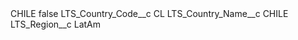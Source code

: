 <?xml version="1.0" encoding="UTF-8"?>
<CustomMetadata xmlns="http://soap.sforce.com/2006/04/metadata" xmlns:xsi="http://www.w3.org/2001/XMLSchema-instance" xmlns:xsd="http://www.w3.org/2001/XMLSchema">
    <label>CHILE</label>
    <protected>false</protected>
    <values>
        <field>LTS_Country_Code__c</field>
        <value xsi:type="xsd:string">CL</value>
    </values>
    <values>
        <field>LTS_Country_Name__c</field>
        <value xsi:type="xsd:string">CHILE</value>
    </values>
    <values>
        <field>LTS_Region__c</field>
        <value xsi:type="xsd:string">LatAm</value>
    </values>
</CustomMetadata>
